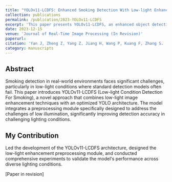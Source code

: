```yaml
---
title: "YOLOv11-LCDFS: Enhanced Smoking Detection With Low-light Enhancement"
collection: publications
permalink: /publication/2023-YOLOv11-LCDFS
excerpt: 'This paper presents YOLOv11-LCDFS, an enhanced object detection model specifically designed for smoking behavior detection in low-light conditions.'
date: 2023-12-15
venue: 'Journal of Real-Time Image Processing (In Revision)'
paperurl: 
citation: 'Yan J, Zheng Z, Yang Z, Jiang H, Wang P, Kuang F, Zhang S. (2023). &quot;YOLOv11-LCDFS: Enhanced Smoking Detection With Low-light Enhancement.&quot; <i>Journal of Real-Time Image Processing</i> (In Revision).'
category: manuscripts
---
```


## Abstract

Smoking detection in real-world environments faces significant challenges, particularly in low-light conditions where standard detection models often fail. This paper introduces YOLOv11-LCDFS (Low-light Condition Detection For Smoking), a novel approach that combines low-light image enhancement techniques with an optimized YOLO architecture. The model integrates a preprocessing module specifically designed to address the challenges of low illumination, significantly improving detection accuracy in challenging lighting conditions.

## My Contribution

Led the development of the YOLOv11-LCDFS architecture, designed the low-light enhancement preprocessing module, and conducted comprehensive experiments to validate the model's performance across diverse lighting conditions.

[Paper in revision] 